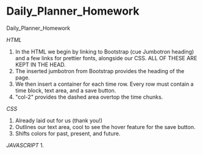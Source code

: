 # Daily_Planner_Homework
Daily_Planner_Homework

*HTML*
1. In the HTML we begin by linking to Bootstrap (cue Jumbotron heading) and a few links for prettier fonts, alongside our CSS. ALL OF THESE ARE KEPT IN THE HEAD.
2. The inserted jumbotron from Bootstrap provides the heading of the page.
3. We then insert a container for each time row. Every row must contain a time block, text area, and a save button.
4. "col-2" provides the dashed area overtop the time chunks.

*CSS*
1. Already laid out for us (thank you!)
2. Outlines our text area, cool to see the hover feature for the save button. 
3. Shifts colors for past, present, and future.

*JAVASCRIPT*
1. 